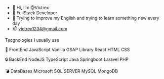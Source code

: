 - 👋 Hi, I’m @Victrex
- 👀 FullStack Developer
- 🌱 Trying to improve my English and trying to learn something new every day
- 📫 victrex1234@gmail.com


Tecgnologies I usually use

🍕 FrontEnd
  JavaScript Vanilla
  GSAP Library
  React
  HTML
  CSS


🔒 BackEnd
  NodeJS
  TypeScript
  Java Springboot
  Laravel PHP

💣 DataBases
  Microsoft SQL SERVER
  MySQL
  MongoDB



